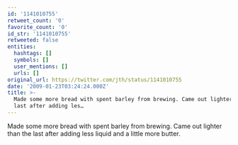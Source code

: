 ```yaml
---
id: '1141010755'
retweet_count: '0'
favorite_count: '0'
id_str: '1141010755'
retweeted: false
entities:
  hashtags: []
  symbols: []
  user_mentions: []
  urls: []
original_url: https://twitter.com/jth/status/1141010755
date: '2009-01-23T03:24:24.000Z'
title: >-
  Made some more bread with spent barley from brewing. Came out lighter than the
  last after adding les…
---
```


Made some more bread with spent barley from brewing. Came out lighter than the last after adding less liquid and a little more butter.